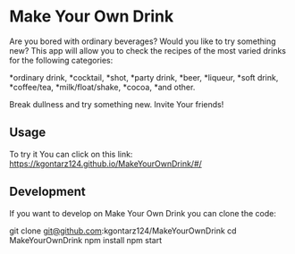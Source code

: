 # Make Your Own Drink

Are you bored with ordinary beverages? Would you like to try something new?
This app will allow you to check the recipes of the most varied drinks for the following categories:

*ordinary drink,
*cocktail,
*shot,
*party drink,
*beer,
*liqueur,
*soft drink,
*coffee/tea,
*milk/float/shake,
*cocoa,
*and other.

Break dullness and try something new. Invite Your friends!


## Usage
To try it You can click on this link: https://kgontarz124.github.io/MakeYourOwnDrink/#/
 

## Development

If you want to develop on Make Your Own Drink you can clone the code:

git clone git@github.com:kgontarz124/MakeYourOwnDrink
cd MakeYourOwnDrink
npm install
npm start
